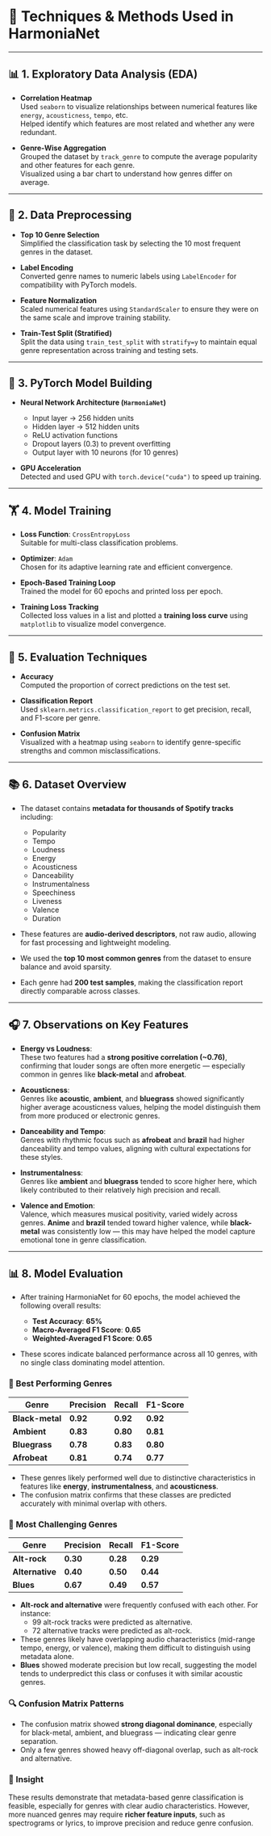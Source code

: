 # 🧠 Techniques & Methods Used in HarmoniaNet

---

## 📊 1. Exploratory Data Analysis (EDA)

- **Correlation Heatmap**  
  Used `seaborn` to visualize relationships between numerical features like `energy`, `acousticness`, `tempo`, etc.  
  Helped identify which features are most related and whether any were redundant.

- **Genre-Wise Aggregation**  
  Grouped the dataset by `track_genre` to compute the average popularity and other features for each genre.  
  Visualized using a bar chart to understand how genres differ on average.

---

## 🧹 2. Data Preprocessing

- **Top 10 Genre Selection**  
  Simplified the classification task by selecting the 10 most frequent genres in the dataset.

- **Label Encoding**  
  Converted genre names to numeric labels using `LabelEncoder` for compatibility with PyTorch models.

- **Feature Normalization**  
  Scaled numerical features using `StandardScaler` to ensure they were on the same scale and improve training stability.

- **Train-Test Split (Stratified)**  
  Split the data using `train_test_split` with `stratify=y` to maintain equal genre representation across training and testing sets.

---

## 🔧 3. PyTorch Model Building

- **Neural Network Architecture (`HarmoniaNet`)**

  - Input layer → 256 hidden units
  - Hidden layer → 512 hidden units
  - ReLU activation functions
  - Dropout layers (0.3) to prevent overfitting
  - Output layer with 10 neurons (for 10 genres)

- **GPU Acceleration**  
  Detected and used GPU with `torch.device("cuda")` to speed up training.

---

## 🏋️ 4. Model Training

- **Loss Function**: `CrossEntropyLoss`  
  Suitable for multi-class classification problems.

- **Optimizer**: `Adam`  
  Chosen for its adaptive learning rate and efficient convergence.

- **Epoch-Based Training Loop**  
  Trained the model for 60 epochs and printed loss per epoch.

- **Training Loss Tracking**  
  Collected loss values in a list and plotted a **training loss curve** using `matplotlib` to visualize model convergence.

---

## 🧪 5. Evaluation Techniques

- **Accuracy**  
  Computed the proportion of correct predictions on the test set.

- **Classification Report**  
  Used `sklearn.metrics.classification_report` to get precision, recall, and F1-score per genre.

- **Confusion Matrix**  
  Visualized with a heatmap using `seaborn` to identify genre-specific strengths and common misclassifications.

---

## 📚 6. Dataset Overview

- The dataset contains **metadata for thousands of Spotify tracks** including:

  - Popularity
  - Tempo
  - Loudness
  - Energy
  - Acousticness
  - Danceability
  - Instrumentalness
  - Speechiness
  - Liveness
  - Valence
  - Duration

- These features are **audio-derived descriptors**, not raw audio, allowing for fast processing and lightweight modeling.

- We used the **top 10 most common genres** from the dataset to ensure balance and avoid sparsity.

- Each genre had **200 test samples**, making the classification report directly comparable across classes.

---

## 🎧 7. Observations on Key Features

- **Energy vs Loudness**:  
  These two features had a **strong positive correlation (~0.76)**, confirming that louder songs are often more energetic — especially common in genres like **black-metal** and **afrobeat**.

- **Acousticness**:  
  Genres like **acoustic**, **ambient**, and **bluegrass** showed significantly higher average acousticness values, helping the model distinguish them from more produced or electronic genres.

- **Danceability and Tempo**:  
  Genres with rhythmic focus such as **afrobeat** and **brazil** had higher danceability and tempo values, aligning with cultural expectations for these styles.

- **Instrumentalness**:  
  Genres like **ambient** and **bluegrass** tended to score higher here, which likely contributed to their relatively high precision and recall.

- **Valence and Emotion**:  
  Valence, which measures musical positivity, varied widely across genres. **Anime** and **brazil** tended toward higher valence, while **black-metal** was consistently low — this may have helped the model capture emotional tone in genre classification.

---

## 📊 8. Model Evaluation

- After training HarmoniaNet for 60 epochs, the model achieved the following overall results:

  - **Test Accuracy**: **65%**
  - **Macro-Averaged F1 Score**: **0.65**
  - **Weighted-Averaged F1 Score**: **0.65**

- These scores indicate balanced performance across all 10 genres, with no single class dominating model attention.

### 🔹 Best Performing Genres

| Genre           | Precision | Recall   | F1-Score |
| --------------- | --------- | -------- | -------- |
| **Black-metal** | **0.92**  | **0.92** | **0.92** |
| **Ambient**     | **0.83**  | **0.80** | **0.81** |
| **Bluegrass**   | **0.78**  | **0.83** | **0.80** |
| **Afrobeat**    | **0.81**  | **0.74** | **0.77** |

- These genres likely performed well due to distinctive characteristics in features like **energy**, **instrumentalness**, and **acousticness**.
- The confusion matrix confirms that these classes are predicted accurately with minimal overlap with others.

### 🔸 Most Challenging Genres

| Genre           | Precision | Recall   | F1-Score |
| --------------- | --------- | -------- | -------- |
| **Alt-rock**    | **0.30**  | **0.28** | **0.29** |
| **Alternative** | **0.40**  | **0.50** | **0.44** |
| **Blues**       | **0.67**  | **0.49** | **0.57** |

- **Alt-rock and alternative** were frequently confused with each other. For instance:
  - 99 alt-rock tracks were predicted as alternative.
  - 72 alternative tracks were predicted as alt-rock.
- These genres likely have overlapping audio characteristics (mid-range tempo, energy, or valence), making them difficult to distinguish using metadata alone.
- **Blues** showed moderate precision but low recall, suggesting the model tends to underpredict this class or confuses it with similar acoustic genres.

### 🔍 Confusion Matrix Patterns

- The confusion matrix showed **strong diagonal dominance**, especially for black-metal, ambient, and bluegrass — indicating clear genre separation.
- Only a few genres showed heavy off-diagonal overlap, such as alt-rock and alternative.

### 🧠 Insight

These results demonstrate that metadata-based genre classification is feasible, especially for genres with clear audio characteristics. However, more nuanced genres may require **richer feature inputs**, such as spectrograms or lyrics, to improve precision and reduce genre confusion.
